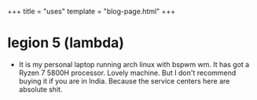+++
title = "uses"
template = "blog-page.html"
+++

# legion 5 (lambda)
- It is my personal laptop running arch linux with bspwm wm. It has got a Ryzen 7 5800H processor. Lovely machine. But I don't recommend buying it if you are in India. Because the service centers here are absolute shit.
